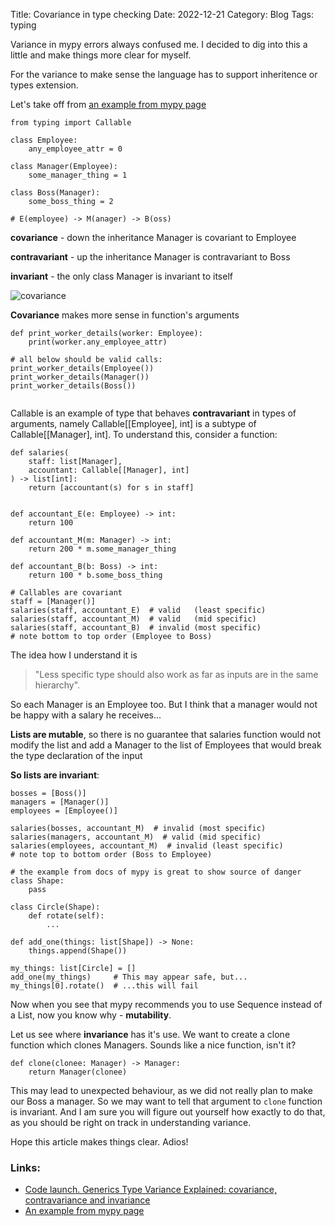 Title: Covariance in type checking
Date: 2022-12-21
Category: Blog
Tags: typing

Variance in mypy errors always confused me. I decided to dig into this a little and make things more clear for myself.

For the variance to make sense the language has to support inheritence or types extension.

Let's take off from [an example from mypy page](https://mypy.readthedocs.io/en/stable/generics.html?highlight=variance#variance-of-generic-types)


``` python3
from typing import Callable

class Employee:
    any_employee_attr = 0

class Manager(Employee):
    some_manager_thing = 1

class Boss(Manager):
    some_boss_thing = 2

# E(employee) -> M(anager) -> B(oss)
```


**covariance** - down the inheritance
  Manager is covariant to Employee

**contravariant** - up the inheritance
  Manager is contravariant to Boss

**invariant** - the only class
  Manager is invariant to itself

![covariance](/images/variance.png)

**Covariance** makes more sense in function's arguments

``` python3
def print_worker_details(worker: Employee):
    print(worker.any_employee_attr)

# all below should be valid calls:
print_worker_details(Employee())
print_worker_details(Manager())
print_worker_details(Boss())


```


Callable is an example of type that behaves **contravariant**
 in types of arguments, namely Callable[[Employee], int] is a subtype of Callable[[Manager], int]. 
To understand this, consider a function:


``` python3
def salaries(
    staff: list[Manager],
    accountant: Callable[[Manager], int]
) -> list[int]:
    return [accountant(s) for s in staff]


def accountant_E(e: Employee) -> int:
    return 100

def accountant_M(m: Manager) -> int:
    return 200 * m.some_manager_thing

def accountant_B(b: Boss) -> int:
    return 100 * b.some_boss_thing

# Callables are covariant
staff = [Manager()]
salaries(staff, accountant_E)  # valid   (least specific)
salaries(staff, accountant_M)  # valid   (mid specific)
salaries(staff, accountant_B)  # invalid (most specific)
# note bottom to top order (Employee to Boss)
```

The idea how I understand it is 
> "Less specific type should also work as far as inputs are in the same hierarchy".

So each Manager is an Employee too.
But I think that a manager would not be happy with a salary he receives...



**Lists are mutable**, 
so there is no guarantee that salaries function
would not modify the list and add a Manager to the list of Employees
that would break the type declaration of the input

**So lists are invariant**:


```python3
bosses = [Boss()]
managers = [Manager()]
employees = [Employee()]

salaries(bosses, accountant_M)  # invalid (most specific)
salaries(managers, accountant_M)  # valid (mid specific)
salaries(employees, accountant_M)  # invalid (least specific)
# note top to bottom order (Boss to Employee)

# the example from docs of mypy is great to show source of danger
class Shape:
    pass

class Circle(Shape):
    def rotate(self):
        ...

def add_one(things: list[Shape]) -> None:
    things.append(Shape())

my_things: list[Circle] = []
add_one(my_things)     # This may appear safe, but...
my_things[0].rotate()  # ...this will fail
```

Now when you see that mypy recommends you to use Sequence instead of a List, now you know why - **mutability**.

Let us see where **invariance** has it's use.
We want to create a clone function which clones Managers.
Sounds like a nice function, isn't it?
``` python3
def clone(clonee: Manager) -> Manager:
    return Manager(clonee)
```
This may lead to unexpected behaviour, as we did not really plan to make our Boss a manager. So we may want to tell that argument to `clone` function is invariant. 
And I am sure you will figure out yourself how exactly to do that, as you should be right on track in understanding variance.


Hope this article makes things clear. 
Adios!

### Links:

- [Code launch. Generics Type Variance Explained: covariance, contravariance and invariance](https://www.youtube.com/watch?v=sqCDZmN_zBw&list=WL&index=2) 
- [An example from mypy page](https://mypy.readthedocs.io/en/stable/generics.html?highlight=variance#variance-of-generic-types)
